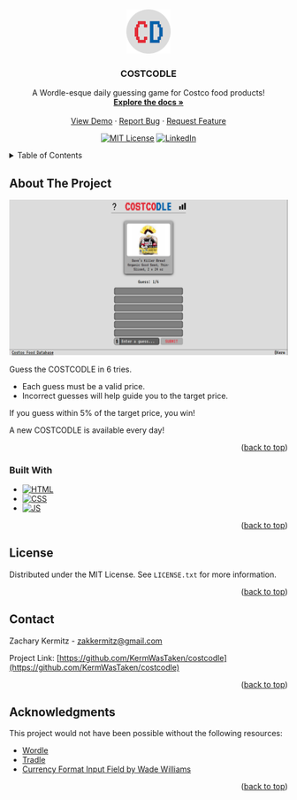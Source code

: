 <a name="readme-top"></a>

<!-- PROJECT LOGO -->
<br />
<div align="center">
  <a href="https://costcodle.com">
    <img src="assets/CD.png" alt="Logo" width="80" height="80">
  </a>

<h3 align="center">COSTCODLE</h3>

  <p align="center">
    A Wordle-esque daily guessing game for Costco food products!
    <br />
    <a href="https://github.com/KermWasTaken/costcodle"><strong>Explore the docs »</strong></a>
    <br />
    <br />
    <a href="https://costcodle.com">View Demo</a>
    ·
    <a href="https://github.com/KermWasTaken/costcodle/issues">Report Bug</a>
    ·
    <a href="https://github.com/KermWasTaken/costcodle/issues">Request Feature</a>
  </p>
  
[![MIT License][license-shield]][license-url]
[![LinkedIn][linkedin-shield]][linkedin-url]

</div>

<!-- TABLE OF CONTENTS -->
<details>
  <summary>Table of Contents</summary>
  <ol>
    <li>
      <a href="#about-the-project">About The Project</a>
      <ul>
        <li><a href="#built-with">Built With</a></li>
      </ul>
    </li>
    <li><a href="#license">License</a></li>
    <li><a href="#contact">Contact</a></li>
    <li><a href="#acknowledgments">Acknowledgments</a></li>
  </ol>
</details>

<!-- ABOUT THE PROJECT -->
## About The Project

[![Product Name Screen Shot][product-screenshot]](https://costcodle.com)

Guess the COSTCODLE in 6 tries.

* Each guess must be a valid price.
* Incorrect guesses will help guide you to the target price.

If you guess within 5% of the target price, you win!

A new COSTCODLE is available every day!

<p align="right">(<a href="#readme-top">back to top</a>)</p>

### Built With

* [![HTML][HTML5]][HTML-url]
* [![CSS][CSS3]][CSS-url]
* [![JS][JavaScript]][JavaScript-url]

<p align="right">(<a href="#readme-top">back to top</a>)</p>

<!-- LICENSE -->
## License

Distributed under the MIT License. See `LICENSE.txt` for more information.

<p align="right">(<a href="#readme-top">back to top</a>)</p>

<!-- CONTACT -->
## Contact

Zachary Kermitz  - zakkermitz@gmail.com

Project Link: [https://github.com/KermWasTaken/costcodle](https://github.com/KermWasTaken/costcodle)

<p align="right">(<a href="#readme-top">back to top</a>)</p>

<!-- ACKNOWLEDGMENTS -->
## Acknowledgments

This project would not have been possible without the following resources:

* [Wordle](https://www.nytimes.com/games/wordle/index.html)
* [Tradle](https://oec.world/en/tradle/)
* [Currency Format Input Field by Wade Williams](https://codepen.io/559wade/pen/LRzEjj)

<p align="right">(<a href="#readme-top">back to top</a>)</p>


<!-- MARKDOWN LINKS & IMAGES -->
<!-- https://www.markdownguide.org/basic-syntax/#reference-style-links -->
[license-shield]: https://img.shields.io/github/license/KermWasTaken/costcodle.svg?style=for-the-badge
[license-url]: https://github.com/KermWasTaken/costcodle/blob/master/LICENSE.txt
[linkedin-shield]: https://img.shields.io/badge/-LinkedIn-black.svg?style=for-the-badge&logo=linkedin&colorB=555
[linkedin-url]: https://linkedin.com/in/zacharykermitz
[product-screenshot]: assets/costcodle.png
[HTML5]: https://img.shields.io/badge/html5-%23E34F26.svg?style=for-the-badge&logo=html5&logoColor=white
[HTML-url]: https://en.wikipedia.org/wiki/HTML
[CSS3]: https://img.shields.io/badge/css3-%231572B6.svg?style=for-the-badge&logo=css3&logoColor=white
[CSS-url]: https://en.wikipedia.org/wiki/CSS
[JavaScript]: https://img.shields.io/badge/javascript-%23323330.svg?style=for-the-badge&logo=javascript&logoColor=%23F7DF1E
[JavaScript-url]: https://en.wikipedia.org/wiki/JavaScript
